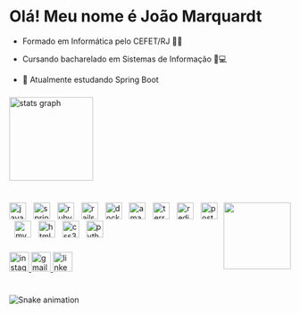 <h1 align="left">Olá! Meu nome é João Marquardt</h1>

- Formado em Informática pelo CEFET/RJ 🧑‍🎓

- Cursando bacharelado em Sistemas de Informação 📗💻

- 🌱 Atualmente estudando Spring Boot

###

<div align="left">
  <img src="https://github-readme-stats.vercel.app/api?username=joaomarquardt&hide_title=false&hide_rank=false&show_icons=true&include_all_commits=false&count_private=true&disable_animations=false&theme=dracula&locale=pt-BR&hide_border=false" height="150" alt="stats graph" />
</div>

#

<img align="right" height="120" src="https://media2.giphy.com/media/v1.Y2lkPTc5MGI3NjExem9leXE0bWxlcDZ1MGNybTExc2VsdHQ2MnpndTR5Njl6NWozOHhyMiZlcD12MV9pbnRlcm5hbF9naWZfYnlfaWQmY3Q9Zw/BWD3CtcudWL28/giphy.gif"  />

###
<div align="left">
    <img src="https://cdn.jsdelivr.net/gh/devicons/devicon/icons/java/java-original.svg" height="30" alt="java logo"  />
    <img width="5" />
    <img src="https://cdn.jsdelivr.net/gh/devicons/devicon/icons/spring/spring-original.svg" height="30" alt="spring logo"  />
    <img width="5" />
    <img src="https://cdn.jsdelivr.net/gh/devicons/devicon/icons/ruby/ruby-original.svg" height="30" alt="ruby logo"  />
    <img width="5" />
    <img src="https://cdn.jsdelivr.net/gh/devicons/devicon/icons/rails/rails-plain.svg" height="30" alt="rails logo"  />
    <img width="5" />
    <img src="https://cdn.jsdelivr.net/gh/devicons/devicon/icons/docker/docker-original.svg" height="30" alt="docker logo"  />
    <img width="5" />
    <img src="https://cdn.jsdelivr.net/gh/devicons/devicon/icons/amazonwebservices/amazonwebservices-original-wordmark.svg" height="30" alt="amazonwebservices logo"  />
    <img width="5" />
    <img src="https://cdn.jsdelivr.net/gh/devicons/devicon/icons/terraform/terraform-original.svg" height="30" alt="terraform logo"  />
    <img width="5" />
    <img src="https://cdn.jsdelivr.net/gh/devicons/devicon/icons/redis/redis-original.svg" height="30" alt="redis logo"  />
    <img width="5" />
    <img src="https://cdn.jsdelivr.net/gh/devicons/devicon/icons/postgresql/postgresql-original.svg" height="30" alt="postgresql logo"  />
    <img width="5" />
    <img src="https://cdn.jsdelivr.net/gh/devicons/devicon/icons/mysql/mysql-original.svg" height="30" alt="mysql logo"  />
    <img width="5" />
    <img src="https://cdn.jsdelivr.net/gh/devicons/devicon/icons/html5/html5-original.svg" height="30" alt="html5 logo"  />
    <img width="5" />
    <img src="https://cdn.jsdelivr.net/gh/devicons/devicon/icons/css3/css3-original.svg" height="30" alt="css3 logo"  />
    <img width="5" />
    <img src="https://cdn.jsdelivr.net/gh/devicons/devicon/icons/python/python-original.svg" height="30" alt="python logo"  />
  </div>

###

<div align="left">
  <a href="https://www.instagram.com/jv.marquardt">
    <img src="https://img.shields.io/static/v1?message=Instagram&logo=instagram&label=&color=E4405F&logoColor=white&labelColor=&style=for-the-badge" height="35" alt="instagram logo"  />
  </a>
  <a href="mailto:marquardt1402@gmail.com">
    <img src="https://img.shields.io/static/v1?message=Gmail&logo=gmail&label=&color=D14836&logoColor=white&labelColor=&style=for-the-badge" height="35" alt="gmail logo"  />
  </a>
  <a href="https://www.linkedin.com/in/joão-marquardt/">
    <img src="https://img.shields.io/static/v1?message=LinkedIn&logo=linkedin&label=&color=0077B5&logoColor=white&labelColor=&style=for-the-badge" height="35" alt="linkedin logo"  />
  </a>
</div>

###

# 
<img src="https://github.com/joaomarquardt/joaomarquardt/blob/output/github-snake-dark.svg" alt="Snake animation" />

###
